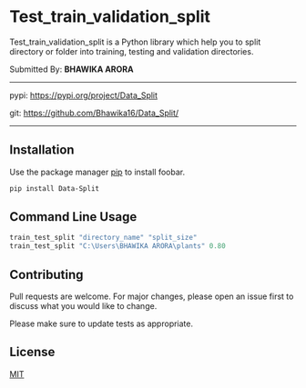 # Test_train_validation_split

Test_train_validation_split is a Python library which help you to split directory or folder into training, testing and validation directories.

Submitted By: **BHAWIKA ARORA**

***
pypi: <https://pypi.org/project/Data_Split>



git: <https://github.com/Bhawika16/Data_Split/>
***

## Installation

Use the package manager [pip](https://pip.pypa.io/en/stable/) to install foobar.

```bash
pip install Data-Split
```

## Command Line Usage

```python
train_test_split "directory_name" "split_size"
train_test_split "C:\Users\BHAWIKA ARORA\plants" 0.80
```

## Contributing
Pull requests are welcome. For major changes, please open an issue first to discuss what you would like to change.

Please make sure to update tests as appropriate.

## License
[MIT](https://choosealicense.com/licenses/mit/)